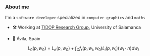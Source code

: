 ### About me

I'm a `software developer` specialized in `computer graphics` and `maths`

* :hammer_and_wrench: Working at [TIDOP Research Group](https://tidop.usal.es/), University of Salamanca

* :round_pushpin: Ávila, Spain

$$L_{0}(p, w_{0}) = L_{e}(p, w_{0}) + \int_{\Omega} f_{r}(p, w_{i}, w_{0}) L_{i}(p, w_{i})(w_{i} \cdot n) dw_{i}$$
